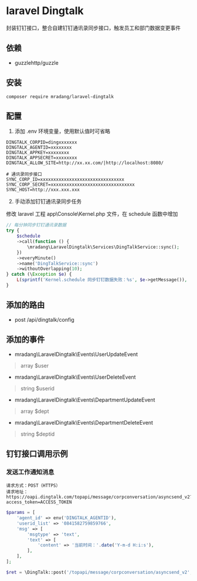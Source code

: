 # laravel Dingtalk

封装钉钉接口，整合自建钉钉通讯录同步接口，触发员工和部门数据变更事件

## 依赖
- guzzlehttp/guzzle

## 安装
```
composer require mradang/laravel-dingtalk
```

## 配置
1. 添加 .env 环境变量，使用默认值时可省略
```
DINGTALK_CORPID=dingxxxxxxx
DINGTALK_AGENTID=xxxxxxxx
DINGTALK_APPKEY=xxxxxxxx
DINGTALK_APPSECRET=xxxxxxxx
DINGTALK_ALLOW_SITE=http://xx.xx.com/|http://localhost:8080/

# 通讯录同步接口
SYNC_CORP_ID=xxxxxxxxxxxxxxxxxxxxxxxxxxxxxxxx
SYNC_CORP_SECRET=xxxxxxxxxxxxxxxxxxxxxxxxxxxxxxxx
SYNC_HOST=http://xxx.xxx.xxx
```

2. 手动添加钉钉通讯录同步任务

修改 laravel 工程 app\Console\Kernel.php 文件，在 schedule 函数中增加
```php
// 每分钟同步钉钉通讯录数据
try {
    $schedule
    ->call(function () {
        \mradang\LaravelDingtalk\Services\DingTalkService::sync();
    })
    ->everyMinute()
    ->name('DingTalkService::sync')
    ->withoutOverlapping(10);
} catch (\Exception $e) {
    L(sprintf('Kernel.schedule 同步钉钉数据失败：%s', $e->getMessage()), 'sys');
}
```

## 添加的路由
- post /api/dingtalk/config

## 添加的事件
- mradang\LaravelDingtalk\Events\UserUpdateEvent
> array $user
- mradang\LaravelDingtalk\Events\UserDeleteEvent
> string $userid
- mradang\LaravelDingtalk\Events\DepartmentUpdateEvent
> array $dept
- mradang\LaravelDingtalk\Events\DepartmentDeleteEvent
> string $deptid

## 钉钉接口调用示例

### 发送工作通知消息

```
请求方式：POST（HTTPS）
请求地址：https://oapi.dingtalk.com/topapi/message/corpconversation/asyncsend_v2?access_token=ACCESS_TOKEN
```

```php
$params = [
    'agent_id' => env('DINGTALK_AGENTID'),
    'userid_list' => '0841582759859766',
    'msg' => [
        'msgtype' => 'text',
        'text' => [
            'content' => '当前时间：'.date('Y-m-d H:i:s'),
        ],
    ],
];

$ret = \DingTalk::post('/topapi/message/corpconversation/asyncsend_v2', $params);
```
